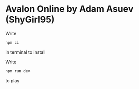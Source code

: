 # Avalon Online by Adam Asuev (ShyGirl95)

Write 
```bash
npm ci
```
 in terminal to install

Write 
```bash
npm run dev
```
to play
